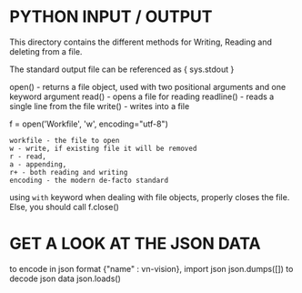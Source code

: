 # PYTHON INPUT / OUTPUT

This directory contains the different methods for Writing, Reading and deleting
from a file.

The standard output file can be referenced as { sys.stdout }

open() - returns a file object, used with two positional arguments and one keyword argument
read() - opens a file for reading
readline() - reads a single line from the file
write() - writes into a file

f = open('Workfile', 'w', encoding="utf-8")

    workfile - the file to open
    w - write, if existing file it will be removed
    r - read,
    a - appending,
    r+ - both reading and writing
    encoding - the modern de-facto standard

using `with` keyword when dealing with file objects, properly closes the file.
Else, you should call f.close()

# GET A LOOK AT THE JSON DATA
to encode in json format {"name" : vn-vision},
    import json
    json.dumps([])
to decode json data
    json.loads()
